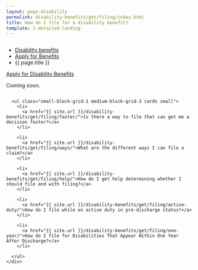 ```yaml
---
layout: page-disability
permalink: disability-benefits/get/filing/index.html
title: How do I file for a disability benefit?
template: 2-detailed-landing
---
```


<div class="splash" markdown="0">
<div class="row" markdown="0">
<div class="small-12 columns" markdown="0">

<ul class="breadcrumbs" role="menubar" aria-label="Primary">
<li class="parent"><a href="{{ site.url }}/disability-benefits/">Disability benefits</a></li>
<li class="parent"><a href="{{ site.url }}/disability-benefits/get/">Apply for Benefits</a></li>
<li class="active">{{ page.title }}</li>
</ul>

</div>
</div>
</div>

<div class="main" role="main" markdown="0">

<div class="action-bar">
  <div class="row">
    <div class="small-12 columns">
      <a class="usa-button-primary" href="{{ site.url}}/disability-benefits/get/">Apply for Disability Benefits</a>
    </div>
  </div>  
</div>

<div class="section one" markdown="0">
<div class="primary" markdown="0">
<div class="row" markdown="0">
<div class="small-12 columns" markdown="1">

Coming soon.

</div>
</div>
</div>

<div class="navigation">
  <div class="row">
    <div class="small-12 columns">

      <ul class="small-block-grid-1 medium-block-grid-3 cards small">
        <li>
          <a href="{{ site.url }}/disability-benefits/get/filing/faster/">Is there a way to file that can get me a decision faster?</a>
        </li>

        <li>
          <a href="{{ site.url }}/disability-benefits/get/filing/ways/">What are the different ways I can file a claim?</a>
        </li>

        <li>
          <a href="{{ site.url }}/disability-benefits/get/filing/help/">How do I get help determining whether I should file and with filing?</a>
        </li>

        <li>
          <a href="{{ site.url }}/disability-benefits/get/filing/active-duty/">How do I file while on active duty in pre-discharge status?</a>
        </li>

        <li>
          <a href="{{ site.url }}/disability-benefits/get/filing/one-year/">How do I file for Disabilities That Appear Within One Year After Discharge?</a>
        </li>

      </ul>
    </div>
  </div>
</div>

</div>

</div>

